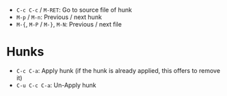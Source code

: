 - `C-c C-c` / `M-RET`: Go to source file of hunk
- `M-p` / `M-n`: Previous / next hunk
- `M-{`, `M-P` / `M-}`, `M-N`: Previous / next file

# Hunks

- `C-c C-a`: Apply hunk (if the hunk is already applied, this offers to remove it)
- `C-u C-c C-a`: Un-Apply hunk
